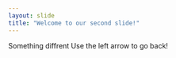 ```yaml
---
layout: slide
title: "Welcome to our second slide!"
---
```

Something diffrent
Use the left arrow to go back!
